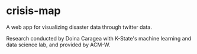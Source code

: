 # crisis-map
A web app for visualizing disaster data through twitter data.

Research conducted by Doina Caragea with K-State's machine learning and data science lab, and provided by ACM-W.
